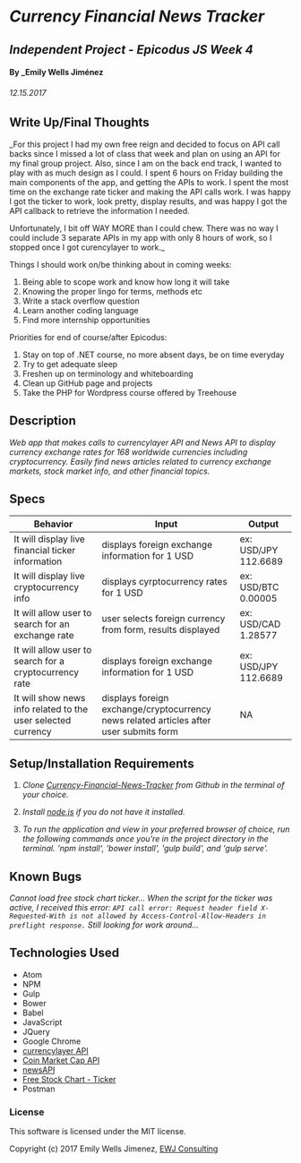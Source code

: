 # _Currency Financial News Tracker_

## _Independent Project - Epicodus JS Week 4_

#### By _Emily Wells Jiménez

###### _12.15.2017_

## Write Up/Final Thoughts

_For this project I had my own free reign and decided to focus on API call backs since I missed a lot of class that week and plan on using an API for my final group project. Also, since I am on the back end track, I wanted to play with as much design as I could. I spent 6 hours on Friday building the main components of the app, and getting the APIs to work. I spent the most time on the exchange rate ticker and making the API calls work. I was happy I got the ticker to work, look pretty, display results, and was happy I got the API callback to retrieve the information I needed.

Unfortunately, I bit off WAY MORE than I could chew. There was no way I could include 3 separate APIs in my app with only 8 hours of work, so I stopped once I got curencylayer to work._

Things I should work on/be thinking about in coming weeks:
1. Being able to scope work and know how long it will take
2. Knowing the proper lingo for terms, methods etc
3. Write a stack overflow question
4. Learn another coding language
5. Find more internship opportunities

Priorities for end of course/after Epicodus:
1. Stay on top of .NET course, no more absent days, be on time everyday
2. Try to get adequate sleep
3. Freshen up on terminology and whiteboarding
4. Clean up GitHub page and projects
5. Take the PHP for Wordpress course offered by Treehouse

## Description

_Web app that makes calls to currencylayer API and News API to display currency exchange rates for 168 worldwide currencies including cryptocurrency. Easily find news articles related to currency exchange markets, stock market info, and other financial topics._



## Specs

| Behavior  |  Input | Output  |
|---|---|---|
| It will display live financial ticker information | displays foreign exchange information for 1 USD  | ex: USD/JPY 112.6689  |
| It will display live cryptocurrency info | displays cyrptocurrency rates for 1 USD  | ex: USD/BTC 0.00005  |
| It will allow user to search for an exchange rate | user selects foreign currency from form, results displayed  | ex: USD/CAD 1.28577  |
| It will allow user to search for a cryptocurrency rate | displays foreign exchange information for 1 USD  | ex: USD/JPY 112.6689  |
| It will show news info related to the user selected currency | displays foreign exchange/cryptocurrency news related articles after user submits form  | NA |







## Setup/Installation Requirements

1. _Clone [Currency-Financial-News-Tracker](https://github.com/emilyjimenez/Currency-Financial-News-Tracker) from Github in the terminal of your choice._

2. _Install [node.js](https://nodejs.org/en/) if you do not have it installed._

3. _To run the application and view in your preferred browser of choice, run the following commands once you're in the project directory in the terminal. 'npm install', 'bower install', 'gulp build', and 'gulp serve'._

## Known Bugs

_Cannot load free stock chart ticker... When the script for the ticker was active, I received this error: `API call error: Request header field X-Requested-With is not allowed by Access-Control-Allow-Headers in preflight response.` Still looking for work around..._

## Technologies Used

* Atom
* NPM
* Gulp
* Bower
* Babel
* JavaScript
* JQuery
* Google Chrome
* [currencylayer API](https://currencylayer.com)
* [Coin Market Cap API](https://coinmarketcap.com)
* [newsAPI](https://newsapi.org/)
* [Free Stock Chart - Ticker](http://widgets.freestockcharts.com/)
* Postman

### License

This software is licensed under the MIT license.

Copyright (c) 2017 Emily Wells Jimenez, [EWJ Consulting](http://emilyjimenez.com/)
